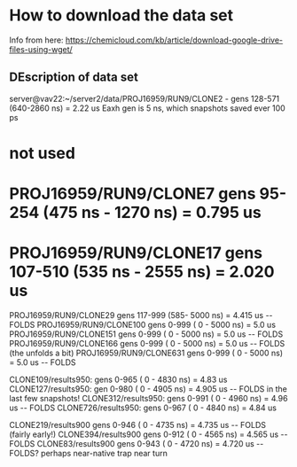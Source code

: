# How to download the data set

Info from here:
https://chemicloud.com/kb/article/download-google-drive-files-using-wget/


## DEscription of data set
 
server@vav22:~/server2/data/PROJ16959/RUN9/CLONE2 -  gens 128-571 (640-2860 ns) = 2.22 us
Eaxh gen is 5 ns, which snapshots saved ever 100 ps

# not used
# PROJ16959/RUN9/CLONE7   gens  95-254 (475 ns - 1270 ns) = 0.795 us
# PROJ16959/RUN9/CLONE17  gens 107-510 (535 ns - 2555 ns) = 2.020 us

PROJ16959/RUN9/CLONE29  gens 117-999 (585- 5000 ns) = 4.415 us  -- FOLDS
PROJ16959/RUN9/CLONE100 gens   0-999 ( 0 - 5000 ns) = 5.0 us
PROJ16959/RUN9/CLONE151 gens   0-999 ( 0 - 5000 ns) = 5.0 us -- FOLDS
PROJ16959/RUN9/CLONE166 gens   0-999 ( 0 - 5000 ns) = 5.0 us -- FOLDS (the unfolds a bit)
PROJ16959/RUN9/CLONE631 gens   0-999 ( 0 - 5000 ns) = 5.0 us -- FOLDS 

CLONE109/results950:    gens   0-965 ( 0 - 4830 ns) = 4.83 us
CLONE127/results950:    gen    0-980 ( 0 - 4905 ns) = 4.905 us   -- FOLDS in the last few snapshots!
CLONE312/results950:    gens   0-991 ( 0 - 4960 ns) = 4.96 us -- FOLDS
CLONE726/results950:    gens   0-967 ( 0 - 4840 ns) = 4.84 us

CLONE219/results900     gens   0-946 ( 0 - 4735 ns) = 4.735 us -- FOLDS (fairly early!)
CLONE394/results900     gens   0-912 ( 0 - 4565 ns) = 4.565 us -- FOLDS
CLONE83/results900      gens   0-943 ( 0 - 4720 ns) = 4.720 us -- FOLDS? perhaps near-native trap near turn

